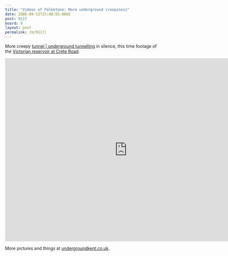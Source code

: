 ```yaml
---
title: "Videos of Folketone: More underground creepiness"
date: 2006-09-12T15:48:55.000Z
post: 9117
board: 8
layout: post
permalink: /m/9117/
---
```

More creepy <a href="/wiki/tunnel+underground+tunnelling">tunnel | underground tunnelling</a> in silence, this time footage of the <a href="http://www.undergroundkent.co.uk/crete_road_victorian_reservoir.htm">Victorian reservoir at Crete Road</a>.

<iframe title="YouTube video player" width="800" height="600" src="http://www.youtube.com/embed/Pr5Xt8FQ0Pg?hd=1" frameborder="0" allowfullscreen></iframe>

More pictures and things at <a href="http://www.undergroundkent.co.uk">undergroundkent.co.uk</a>.
